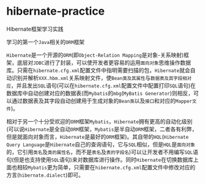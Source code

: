 # hibernate-practice
Hibernate框架学习实践

学习的第一个`Java`相关的`ORM`框架  
  
`Hibernate`是一个开源的`ORM`(即`Object-Relation Mapping`是对象-关系映射)框架，底层对`JDBC`进行了封装，可以使开发者更容易的运用`面向对象`思维操作数据库。只需在`hibernate.cfg.xml`配置文件中指明需要扫描的包，`Hibernate`就会自动识别并解析`XXX.hbm.xml`关系映射文件，使`Bean类及其属性`与`数据表及其字段相对应`，并且发出`SQL`语句(可以在`hibernate.cfg.xml`配置文件中配置打印`SQL`语句)在数据库中自动创建对应的数据表(而`Mybatis`的`mbg`(`MyBatis Generator`)则相反，可以通过数据表及其字段自动创建用于生成对象的`Bean类`以及`接口`和对应的`Mapper文件`)。  

相对于另一个十分受欢迎的`ORM`框架`Mybatis`，`Hibernate`拥有更高的自动化级别(可以说`Hibernate`是全自动`ORM`框架，`Mybatis`是半自动`ORM`框架，二者各有利弊，但是就面向对象而言，`Hibernate`是最好的`ORM`框架)。其自带的`HQL`(`Hibernate Query Language`是`Hibernate`自己的查询语句，它与`SQL`相似，但是`HQL`是`面向对象`的，它引用`类名`及`类的属性名`，而不是`表名`及`表的字段名`)可以让开发者不用编写`SQL`语句(但是也支持使用`SQL`语句)来对数据库进行操作。同时`Hibernate`在切换数据库上面也相较`Mybatis`更为简单，只需要在`hibernate.cfg.xml`配置文件中修改对应的方言(`hibernate.dialect`)即可。
  


